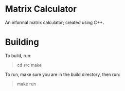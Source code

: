 # Matrix Calculator

An informal matrix calculator; created using C++.

# Building

To build, run:
> cd src
> make

To run, make sure you are in the build directory, then run:
> make run